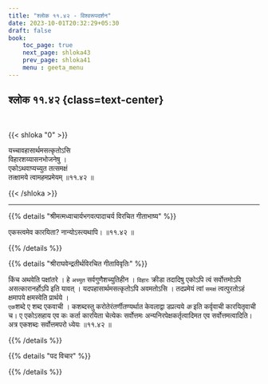 ```yaml
---
title: "श्लोक ११.४२ - विश्वरूपदर्शन"
date: 2023-10-01T20:32:29+05:30
draft: false
book:
    toc_page: true
    next_page: shloka43
    prev_page: shloka41
    menu : geeta_menu
---
```




## श्लोक ११.४२ {class=text-center}

<br/>

{{< shloka  "0"  >}}

यच्चावहासार्थमसत्कृतोऽसि  
विहारशय्यासनभोजनेषु ।    
एकोऽथवाप्यच्युत तत्समक्षं  
तत्क्षामये त्वामहमप्रमेयम् ॥११.४२ ॥

{{< /shloka >}}

---


{{% details "श्रीमत्मध्वाचार्यभगवत्पादाचर्य विरचित  गीताभाष्य" %}}

एकस्त्वमेव कारयिता? 
नान्योऽस्त्यथापि। ॥११.४२ ॥

{{% /details %}}



{{% details "श्रीराघवेन्द्रतीर्थविरचित गीताविवृतिः" %}}

किंच अथवेति पक्षांतरे । हे `अच्युत` 
सर्वगुणैशच्युतिहीन । `विहारः` क्रीडा 
तदादिषु एकोऽपि त्वं सर्वोत्तमोऽपि 
असत्कारानर्होऽपि इति यावत्‌ ।
यदपहासार्थमसत्कृतोऽपि अवमतोऽसि । तदप्रमेयं 
त्वां `समक्षं` त्वत्पुरतोऽहं क्षमापये 
क्षमस्वेति प्रार्थये ।   
`एक`शब्दे ए शब्द एकवाची । कशब्दस्तु
करोतेरंतर्णीतण्यर्थात केवलाद्वा डप्रत्यये *क* इति 
कर्वृवाची कारयितृवाची च। ए एकोऽसहाय एव कः 
कर्ता कारयिता चेत्येकः
सर्वोत्तमः अन्यनिरपेक्षकर्तृत्वादिमत एव 
सर्वोत्तमत्वादिति। अत्र एकशब्दः 
सर्वोत्तमपरो ध्येयः ॥११.४२ ॥

{{% /details %}}



{{% details "पद विचार" %}}


{{% /details %}}
